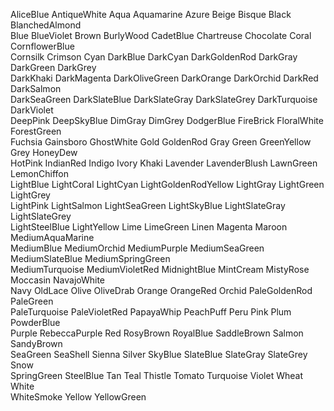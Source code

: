 AliceBlue  AntiqueWhite  Aqua  Aquamarine  Azure  Beige  Bisque  Black  BlanchedAlmond  
Blue  BlueViolet  Brown  BurlyWood  CadetBlue  Chartreuse  Chocolate  Coral  CornflowerBlue  
Cornsilk  Crimson  Cyan  DarkBlue  DarkCyan  DarkGoldenRod  DarkGray  DarkGreen  DarkGrey  
DarkKhaki  DarkMagenta  DarkOliveGreen  DarkOrange  DarkOrchid  DarkRed  DarkSalmon  
DarkSeaGreen  DarkSlateBlue  DarkSlateGray  DarkSlateGrey  DarkTurquoise  DarkViolet  
DeepPink  DeepSkyBlue  DimGray  DimGrey  DodgerBlue  FireBrick  FloralWhite  ForestGreen  
Fuchsia  Gainsboro  GhostWhite  Gold  GoldenRod  Gray  Green  GreenYellow  Grey  HoneyDew  
HotPink  IndianRed  Indigo  Ivory  Khaki  Lavender  LavenderBlush  LawnGreen  LemonChiffon  
LightBlue  LightCoral  LightCyan  LightGoldenRodYellow  LightGray  LightGreen  LightGrey  
LightPink  LightSalmon  LightSeaGreen  LightSkyBlue  LightSlateGray  LightSlateGrey  
LightSteelBlue  LightYellow  Lime  LimeGreen  Linen  Magenta  Maroon  MediumAquaMarine  
MediumBlue  MediumOrchid  MediumPurple  MediumSeaGreen  MediumSlateBlue  MediumSpringGreen  
MediumTurquoise  MediumVioletRed  MidnightBlue  MintCream  MistyRose  Moccasin  NavajoWhite  
Navy  OldLace  Olive  OliveDrab  Orange  OrangeRed  Orchid  PaleGoldenRod  PaleGreen  
PaleTurquoise  PaleVioletRed  PapayaWhip  PeachPuff  Peru  Pink  Plum  PowderBlue  
Purple  RebeccaPurple  Red  RosyBrown  RoyalBlue  SaddleBrown  Salmon  SandyBrown  
SeaGreen  SeaShell  Sienna  Silver  SkyBlue  SlateBlue  SlateGray  SlateGrey  Snow  
SpringGreen  SteelBlue  Tan  Teal  Thistle  Tomato  Turquoise  Violet  Wheat  White  
WhiteSmoke  Yellow  YellowGreen 
